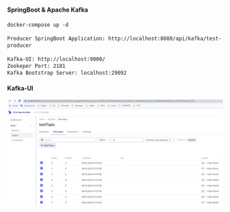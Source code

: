 #### SpringBoot & Apache Kafka
```
docker-compose up -d

Producer SpringBoot Application: http://localhost:8080/api/kafka/test-producer

Kafka-UI: http://localhost:9000/
Zookeper Port: 2181
Kafka Bootstrap Server: localhost:29092
```

#### Kafka-UI
![Screenshot](https://github.com/OzgurAkinci/spring-boot-apache-kafka/blob/main/apache_kafka.png?raw=true)
